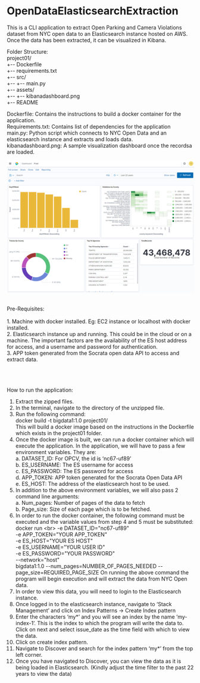 # OpenDataElasticsearchExtraction

This is a CLI application to extract Open Parking and Camera
Violations dataset from NYC open data to an Elasticsearch instance
hosted on AWS. Once the data has been extracted, it can be visualized
in Kibana.<br>

Folder Structure:<br>
project01/<br>
+-- Dockerfile<br>
+-- requirements.txt<br>
+-- src/<br>
+-- +-- main.py<br>
+-- assets/<br>
+-- +-- kibanadashboard.png<br>
+-- README<br>



Dockerfile: Contains the instructions to build a docker container for the application.<br>
Requirements.txt: Contains list of dependencies for the application<br>
main.py: Python script which connects to NYC Open Data and an elasticsearch instance and extracts and loads data.<br>
kibanadashboard.png: A sample visualization dashboard once the recordsa are loaded.<br>

![alt text](https://github.com/iaugustine/OpenDataElasticsearchExtraction/blob/main/project01/assets/kibanadashboard.png?raw=true)<br>

<br>
Pre-Requisites:
<br>
<br>
1. Machine with docker installed. Eg: EC2 instance or localhost with
docker installed.<br>
2. Elasticsearch instance up and running. This could be in the cloud
or on a machine. The important factors are the availability of
the ES host address for access, and a username and password for
authentication.<br>
3. APP token generated from the Socrata open data API to access and
extract data.<br>
<br><br>
<br>

How to run the application:
<br>
1. Extract the zipped files.<br>
2. In the terminal, navigate to the directory of the unzipped file.<br>
3. Run the following command:<br>
docker build -t bigdata1:1.0 project01/<br>
This will build a docker image based on the instructions in the
Dockerfile which exists in the project01 folder.<br>
4. Once the docker image is built, we can run a docker container
which will execute the application. In the application, we will
have to pass a few environment variables. They are:<br>
a. DATASET_ID: For OPCV, the id is ‘nc67-uf89’<br>
b. ES_USERNAME: The ES username for access<br>
c. ES_PASSWORD: The ES password for access<br>
d. APP_TOKEN: APP token generated for the Socrata Open Data API<br>
e. ES_HOST: The address of the elasticsearch host to be used.<br>
5. In addition to the above environment variables, we will also pass
2 command line arguments:<br>
a. Num_pages: Number of pages of the data to fetch<br>
b. Page_size: Size of each page which is to be fetched.<br>
6. In order to run the docker container, the following command must
be executed and the variable values from step 4 and 5 must be
substituted:<br>
docker run \<br>
-e DATASET_ID="nc67-uf89" \
-e APP_TOKEN="YOUR APP_TOKEN" \
-e ES_HOST="YOUR ES HOST" \
-e ES_USERNAME="YOUR USER ID" \
-e ES_PASSWORD="YOUR PASSWORD" \
--network="host" \
bigdata1:1.0 --num_pages=NUMBER_OF_PAGES_NEEDED
--page_size=REQUIRED_PAGE_SIZE
On running the above command the program will begin execution and
will extract the data from NYC Open data.<br>
7. In order to view this data, you will need to login to the
Elasticsearch instance.<br>
8. Once logged in to the elasticsearch instance, navigate to ‘Stack
Management’ and click on Index Patterns -> Create Index pattern<br>
9. Enter the characters ‘my*’ and you will see an index by the name
‘my-index-1’. This is the index to which the program will write
the data to. Click on next and select issue_date as the time
field with which to view the data.<br>
10. Click on create index pattern.<br>
11. Navigate to Discover and search for the index pattern ‘my*’
from the top left corner.<br>
12. Once you have navigated to Discover, you can view the data as
it is being loaded in Elasticsearch. (Kindly adjust the time
filter to the past 22 years to view the data)<br>
